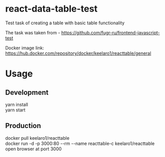 # react-data-table-test

Test task of creating a table with basic table functionality

The task was taken from - https://github.com/fugr-ru/frontend-javascript-test

Docker image link: https://hub.docker.com/repository/docker/keelaro1/reacttable/general

# Usage

## Development

yarn install\
yarn start

## Production

docker pull keelaro1/reacttable\
docker run -d -p 3000:80 --rm --name reacttable-c keelaro1/reacttable\
open browser at port 3000
